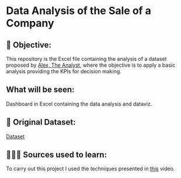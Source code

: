 # Data Analysis of the Sale of a Company

## 🎯 Objective:
This repository is the Excel file containing the analysis of a dataset proposed by [Alex, The Analyst](https://www.udemy.com/course/bancos-de-dados-relacionais-basico-avancado/), where the objective is to apply a basic analysis providing the KPIs for decision making.
## What will be seen:
Dashboard in Excel containing the data analysis and dataviz.

## 👀 Original Dataset:
[Dataset](https://github.com/AlexTheAnalyst/Excel-Tutorial/blob/main/Excel%20Project%20Dataset.xlsx)

## 👨🏻‍🏫 Sources used to learn:
To carry out this project I used the techniques presented in [this](https://www.youtube.com/watch?v=opJgMj1IUrc) video.
